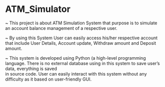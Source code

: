 # ATM_Simulator

~ This project is about ATM Simulation System that purpose is to simulate an account balance management of a respective user.

~ By using this System User can easily access his/her respective account that include User Details, Account update, Withdraw amount and Deposit amount.

~ This system is developed using Python (a high-level programming language. There is no external database using in this system to save user’s data, everything is saved   
  in source code. User can easily interact with this system without any difficulty as it based on user-friendly GUI.
